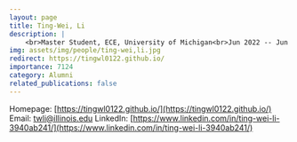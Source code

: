 ```yaml
---
layout: page
title: Ting-Wei, Li
description: |
    <br>Master Student, ECE, University of Michigan<br>Jun 2022 -- Jun 2024<br><span style='color:blue'>PhD student, UIUC</span>
img: assets/img/people/ting-wei,li.jpg
redirect: https://tingwl0122.github.io/
importance: 7124
category: Alumni
related_publications: false
---
```

Homepage: [https://tingwl0122.github.io/](https://tingwl0122.github.io/)
Email: [twli@illinois.edu](mailto:twli@illinois.edu)
LinkedIn: [https://www.linkedin.com/in/ting-wei-li-3940ab241/](https://www.linkedin.com/in/ting-wei-li-3940ab241/)

